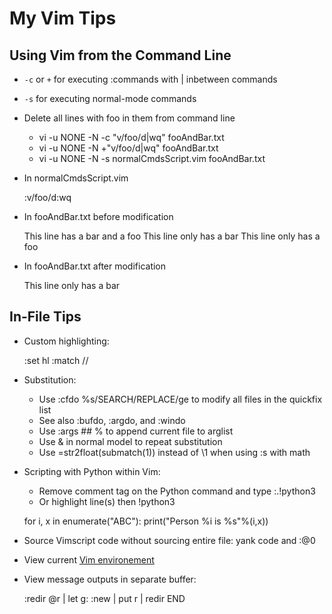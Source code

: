 # My Vim Tips

## Using Vim from the Command Line
* `-c` or `+`  for executing :commands with | inbetween commands
* `-s`     for executing normal-mode commands

* Delete all lines with foo in them from command line
    * vi -u NONE -N -c "v/foo/d|wq" fooAndBar.txt
    * vi -u NONE -N +"v/foo/d|wq" fooAndBar.txt
    * vi -u NONE -N -s normalCmdsScript.vim fooAndBar.txt
* In normalCmdsScript.vim

    :v/foo/d<CR>:wq<CR>

* In fooAndBar.txt before modification

    This line has a bar and a foo
    This line only has a bar
    This line only has a foo

* In fooAndBar.txt after modification

    This line only has a bar

## In-File Tips

* Custom highlighting:

    :set hl
    :match <hlname> /<regex>/

* Substitution:
    * Use :cfdo %s/SEARCH/REPLACE/ge to modify all files in the quickfix list
    *  See also :bufdo, :argdo, and :windo
    * Use :args ## % to append current file to arglist
    * Use & in normal model to repeat substitution
    * Use \=str2float(submatch(1)) instead of \1 when using :s with math
* Scripting with Python within Vim:
    * Remove comment tag on the Python command and type :.!python3
    * Or highlight line(s) then !python3

    for i, x in enumerate("ABC"): print("Person %i is %s"%(i,x))

* Source Vimscript code without sourcing entire file: yank code and :@0

* View current [Vim environement](https://vim.fandom.com/wiki/Displaying_the_current_Vim_environment)
* View message outputs in separate buffer:

    :redir @r | let g:
    :new | put r | redir END
